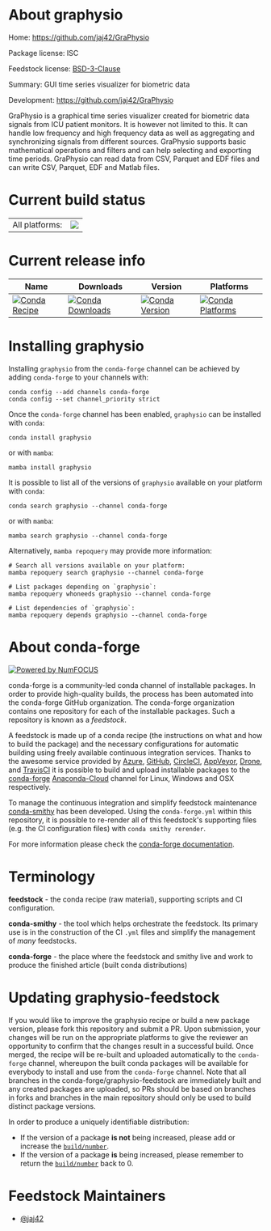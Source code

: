 About graphysio
===============

Home: https://github.com/jaj42/GraPhysio

Package license: ISC

Feedstock license: [BSD-3-Clause](https://github.com/conda-forge/graphysio-feedstock/blob/main/LICENSE.txt)

Summary: GUI time series visualizer for biometric data

Development: https://github.com/jaj42/GraPhysio

GraPhysio is a graphical time series visualizer created for biometric data
signals from ICU patient monitors. It is however not limited to this. It
can handle low frequency and high frequency data as well as aggregating and
synchronizing signals from different sources. GraPhysio supports basic
mathematical operations and filters and can help selecting and exporting
time periods. GraPhysio can read data from CSV, Parquet and EDF files and
can write CSV, Parquet, EDF and Matlab files.


Current build status
====================


<table><tr><td>All platforms:</td>
    <td>
      <a href="https://dev.azure.com/conda-forge/feedstock-builds/_build/latest?definitionId=16644&branchName=main">
        <img src="https://dev.azure.com/conda-forge/feedstock-builds/_apis/build/status/graphysio-feedstock?branchName=main">
      </a>
    </td>
  </tr>
</table>

Current release info
====================

| Name | Downloads | Version | Platforms |
| --- | --- | --- | --- |
| [![Conda Recipe](https://img.shields.io/badge/recipe-graphysio-green.svg)](https://anaconda.org/conda-forge/graphysio) | [![Conda Downloads](https://img.shields.io/conda/dn/conda-forge/graphysio.svg)](https://anaconda.org/conda-forge/graphysio) | [![Conda Version](https://img.shields.io/conda/vn/conda-forge/graphysio.svg)](https://anaconda.org/conda-forge/graphysio) | [![Conda Platforms](https://img.shields.io/conda/pn/conda-forge/graphysio.svg)](https://anaconda.org/conda-forge/graphysio) |

Installing graphysio
====================

Installing `graphysio` from the `conda-forge` channel can be achieved by adding `conda-forge` to your channels with:

```
conda config --add channels conda-forge
conda config --set channel_priority strict
```

Once the `conda-forge` channel has been enabled, `graphysio` can be installed with `conda`:

```
conda install graphysio
```

or with `mamba`:

```
mamba install graphysio
```

It is possible to list all of the versions of `graphysio` available on your platform with `conda`:

```
conda search graphysio --channel conda-forge
```

or with `mamba`:

```
mamba search graphysio --channel conda-forge
```

Alternatively, `mamba repoquery` may provide more information:

```
# Search all versions available on your platform:
mamba repoquery search graphysio --channel conda-forge

# List packages depending on `graphysio`:
mamba repoquery whoneeds graphysio --channel conda-forge

# List dependencies of `graphysio`:
mamba repoquery depends graphysio --channel conda-forge
```


About conda-forge
=================

[![Powered by
NumFOCUS](https://img.shields.io/badge/powered%20by-NumFOCUS-orange.svg?style=flat&colorA=E1523D&colorB=007D8A)](https://numfocus.org)

conda-forge is a community-led conda channel of installable packages.
In order to provide high-quality builds, the process has been automated into the
conda-forge GitHub organization. The conda-forge organization contains one repository
for each of the installable packages. Such a repository is known as a *feedstock*.

A feedstock is made up of a conda recipe (the instructions on what and how to build
the package) and the necessary configurations for automatic building using freely
available continuous integration services. Thanks to the awesome service provided by
[Azure](https://azure.microsoft.com/en-us/services/devops/), [GitHub](https://github.com/),
[CircleCI](https://circleci.com/), [AppVeyor](https://www.appveyor.com/),
[Drone](https://cloud.drone.io/welcome), and [TravisCI](https://travis-ci.com/)
it is possible to build and upload installable packages to the
[conda-forge](https://anaconda.org/conda-forge) [Anaconda-Cloud](https://anaconda.org/)
channel for Linux, Windows and OSX respectively.

To manage the continuous integration and simplify feedstock maintenance
[conda-smithy](https://github.com/conda-forge/conda-smithy) has been developed.
Using the ``conda-forge.yml`` within this repository, it is possible to re-render all of
this feedstock's supporting files (e.g. the CI configuration files) with ``conda smithy rerender``.

For more information please check the [conda-forge documentation](https://conda-forge.org/docs/).

Terminology
===========

**feedstock** - the conda recipe (raw material), supporting scripts and CI configuration.

**conda-smithy** - the tool which helps orchestrate the feedstock.
                   Its primary use is in the construction of the CI ``.yml`` files
                   and simplify the management of *many* feedstocks.

**conda-forge** - the place where the feedstock and smithy live and work to
                  produce the finished article (built conda distributions)


Updating graphysio-feedstock
============================

If you would like to improve the graphysio recipe or build a new
package version, please fork this repository and submit a PR. Upon submission,
your changes will be run on the appropriate platforms to give the reviewer an
opportunity to confirm that the changes result in a successful build. Once
merged, the recipe will be re-built and uploaded automatically to the
`conda-forge` channel, whereupon the built conda packages will be available for
everybody to install and use from the `conda-forge` channel.
Note that all branches in the conda-forge/graphysio-feedstock are
immediately built and any created packages are uploaded, so PRs should be based
on branches in forks and branches in the main repository should only be used to
build distinct package versions.

In order to produce a uniquely identifiable distribution:
 * If the version of a package **is not** being increased, please add or increase
   the [``build/number``](https://docs.conda.io/projects/conda-build/en/latest/resources/define-metadata.html#build-number-and-string).
 * If the version of a package **is** being increased, please remember to return
   the [``build/number``](https://docs.conda.io/projects/conda-build/en/latest/resources/define-metadata.html#build-number-and-string)
   back to 0.

Feedstock Maintainers
=====================

* [@jaj42](https://github.com/jaj42/)

